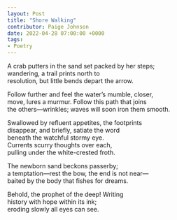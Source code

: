 ```yaml
---
layout: Post
title: "Shore Walking"
contributor: Paige Johnson
date: 2022-04-28 07:00:00 +0000
tags: 
- Poetry
---
```

A crab putters in the sand set packed by her steps;<br />
wandering, a trail prints north to<br />
resolution, but little bends depart the arrow.

Follow further and feel the water’s mumble, closer,<br />
move, lures a murmur. Follow this path that joins<br />
the others&mdash;wrinkles; waves will soon iron them smooth.

Swallowed by refluent appetites, the footprints<br />
disappear, and briefly, satiate the word<br />
beneath the watchful stormy eye.<br />
Currents scurry thoughts over each,<br />
pulling under the white-crested froth.

The newborn sand beckons passerby;<br />
a temptation&mdash;rest the bow, the end is not near&mdash;<br />
baited by the body that fishes for dreams.

Behold, the prophet of the deep! Writing<br />
history with hope within its ink;<br />
eroding slowly all eyes can see.
